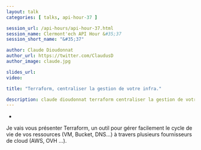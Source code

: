 ```yaml
---
layout: talk
categories: [ talks, api-hour-37 ]

session_url: /api-hours/api-hour-37.html
session_name: Clermont'ech API Hour &#35;37
session_short_name: "&#35;37"

author: Claude Dioudonnat
author_url: https://twitter.com/ClaudusD
author_image: claude.jpg

slides_url:
video:

title: "Terraform, centraliser la gestion de votre infra."

description: claude dioudonnat terraform centraliser la gestion de votre infra
---
```

-

Je vais vous présenter Terraform, un outil pour gérer facilement le cycle de vie de vos ressources (VM, Bucket, DNS...) à travers plusieurs fournisseurs de cloud (AWS, OVH ...). 
